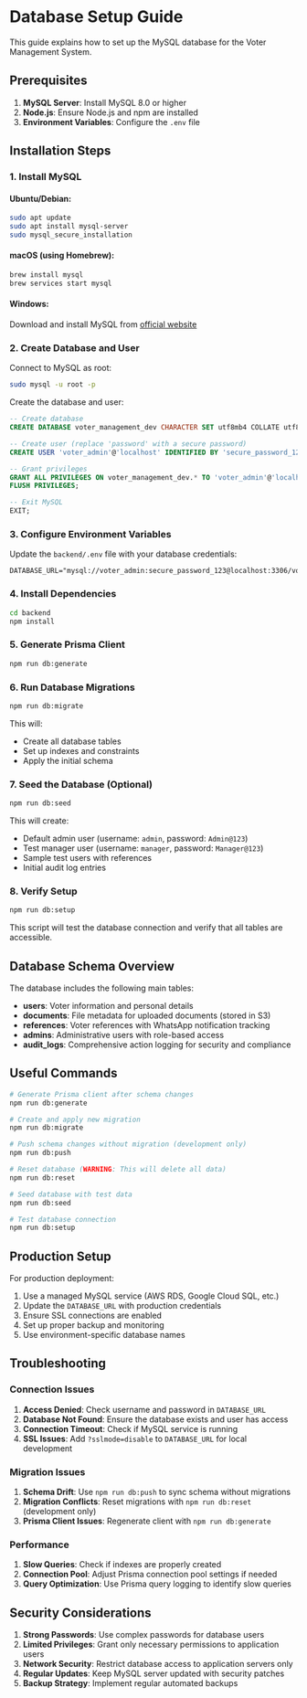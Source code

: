 # Database Setup Guide

This guide explains how to set up the MySQL database for the Voter Management System.

## Prerequisites

1. **MySQL Server**: Install MySQL 8.0 or higher
2. **Node.js**: Ensure Node.js and npm are installed
3. **Environment Variables**: Configure the `.env` file

## Installation Steps

### 1. Install MySQL

#### Ubuntu/Debian:

```bash
sudo apt update
sudo apt install mysql-server
sudo mysql_secure_installation
```

#### macOS (using Homebrew):

```bash
brew install mysql
brew services start mysql
```

#### Windows:

Download and install MySQL from [official website](https://dev.mysql.com/downloads/mysql/)

### 2. Create Database and User

Connect to MySQL as root:

```bash
sudo mysql -u root -p
```

Create the database and user:

```sql
-- Create database
CREATE DATABASE voter_management_dev CHARACTER SET utf8mb4 COLLATE utf8mb4_unicode_ci;

-- Create user (replace 'password' with a secure password)
CREATE USER 'voter_admin'@'localhost' IDENTIFIED BY 'secure_password_123';

-- Grant privileges
GRANT ALL PRIVILEGES ON voter_management_dev.* TO 'voter_admin'@'localhost';
FLUSH PRIVILEGES;

-- Exit MySQL
EXIT;
```

### 3. Configure Environment Variables

Update the `backend/.env` file with your database credentials:

```env
DATABASE_URL="mysql://voter_admin:secure_password_123@localhost:3306/voter_management_dev"
```

### 4. Install Dependencies

```bash
cd backend
npm install
```

### 5. Generate Prisma Client

```bash
npm run db:generate
```

### 6. Run Database Migrations

```bash
npm run db:migrate
```

This will:

- Create all database tables
- Set up indexes and constraints
- Apply the initial schema

### 7. Seed the Database (Optional)

```bash
npm run db:seed
```

This will create:

- Default admin user (username: `admin`, password: `Admin@123`)
- Test manager user (username: `manager`, password: `Manager@123`)
- Sample test users with references
- Initial audit log entries

### 8. Verify Setup

```bash
npm run db:setup
```

This script will test the database connection and verify that all tables are accessible.

## Database Schema Overview

The database includes the following main tables:

- **users**: Voter information and personal details
- **documents**: File metadata for uploaded documents (stored in S3)
- **references**: Voter references with WhatsApp notification tracking
- **admins**: Administrative users with role-based access
- **audit_logs**: Comprehensive action logging for security and compliance

## Useful Commands

```bash
# Generate Prisma client after schema changes
npm run db:generate

# Create and apply new migration
npm run db:migrate

# Push schema changes without migration (development only)
npm run db:push

# Reset database (WARNING: This will delete all data)
npm run db:reset

# Seed database with test data
npm run db:seed

# Test database connection
npm run db:setup
```

## Production Setup

For production deployment:

1. Use a managed MySQL service (AWS RDS, Google Cloud SQL, etc.)
2. Update the `DATABASE_URL` with production credentials
3. Ensure SSL connections are enabled
4. Set up proper backup and monitoring
5. Use environment-specific database names

## Troubleshooting

### Connection Issues

1. **Access Denied**: Check username and password in `DATABASE_URL`
2. **Database Not Found**: Ensure the database exists and user has access
3. **Connection Timeout**: Check if MySQL service is running
4. **SSL Issues**: Add `?sslmode=disable` to `DATABASE_URL` for local development

### Migration Issues

1. **Schema Drift**: Use `npm run db:push` to sync schema without migrations
2. **Migration Conflicts**: Reset migrations with `npm run db:reset` (development only)
3. **Prisma Client Issues**: Regenerate client with `npm run db:generate`

### Performance

1. **Slow Queries**: Check if indexes are properly created
2. **Connection Pool**: Adjust Prisma connection pool settings if needed
3. **Query Optimization**: Use Prisma query logging to identify slow queries

## Security Considerations

1. **Strong Passwords**: Use complex passwords for database users
2. **Limited Privileges**: Grant only necessary permissions to application users
3. **Network Security**: Restrict database access to application servers only
4. **Regular Updates**: Keep MySQL server updated with security patches
5. **Backup Strategy**: Implement regular automated backups
